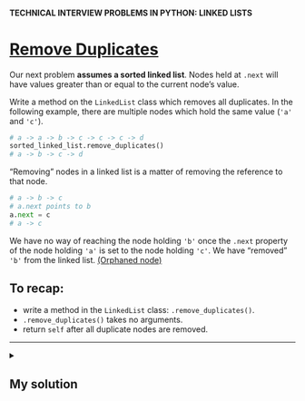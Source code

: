 #### TECHNICAL INTERVIEW PROBLEMS IN PYTHON: LINKED LISTS

# [Remove Duplicates](https://www.codecademy.com/courses/technical-interview-practice-python/lessons/tip-python-linked-lists/exercises/tip-python-ll-duplicates)

Our next problem **assumes a sorted linked list**. 
Nodes held at `.next` will have values greater than or equal to the current node’s value.

Write a method on the `LinkedList` class which removes all duplicates. 
In the following example, there are multiple nodes which hold the same value (`'a'` and `'c'`).
```python
# a -> a -> b -> c -> c -> c -> d
sorted_linked_list.remove_duplicates()
# a -> b -> c -> d
```
“Removing” nodes in a linked list is a matter of removing the reference to that node.
```python
# a -> b -> c
# a.next points to b
a.next = c
# a -> c
```
We have no way of reaching the node holding `'b'` once the `.next` property of the node holding `'a'` is set to the node holding `'c'`. 
We have “removed” `'b'` from the linked list. <a href="https://github.com/lendoo73/Challenge-Project-of-CodeCademy/blob/master/python/Linear_Data_Structures/Linked_Lists/Conceptual/README.md">(Orphaned node)</a>

## To recap:
* write a method in the `LinkedList` class: `.remove_duplicates()`.
* `.remove_duplicates()` takes no arguments.
* return `self` after all duplicate nodes are removed.

<hr />
<details title="Click me to show...">
<summary>
 
## My solution

</summary>
<p>
     
```python
def remove_duplicates(self):
    previous_node = self.head
    current_node = self.head.next
    
    # traverse to the end:
    while current_node:
        # check if the value is unique:
        value = current_node.val
        if value == previous_node.val:
            # this value is duplicated -> remove node:
            previous_node.next = current_node.next
        else:
            # unique value -> refresh the previous node
            previous_node = current_node
      
        # move to the next node:
        current_node = current_node.next
      
    return self
```

</p>
</details>
